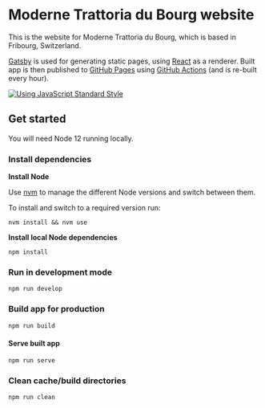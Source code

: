 # Moderne Trattoria du Bourg website

This is the website for Moderne Trattoria du Bourg, which is based in Fribourg, Switzerland.

[Gatsby](https://www.gatsbyjs.org/) is used for generating static pages, using [React](https://www.reactjs.org/) as a renderer. Built app is then published to [GitHub Pages](https://pages.github.com/) using [GitHub Actions](https://github.com/actions/) (and is re-built every hour).

[![Using JavaScript Standard Style](https://cdn.rawgit.com/standard/standard/master/badge.svg)](http://standardjs.com/)

## Get started

You will need Node 12 running locally.

### Install dependencies

**Install Node**

Use [nvm](https://github.com/nvm-sh/nvm/) to manage the different Node versions and switch between them.

To install and switch to a required version run:

    nvm install && nvm use

**Install local Node dependencies**

    npm install

### Run in development mode

    npm run develop

### Build app for production

    npm run build

#### Serve built app

    npm run serve

### Clean cache/build directories

    npm run clean
